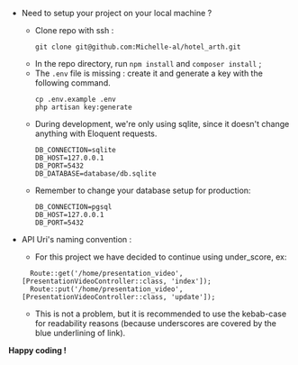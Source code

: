 - Need to setup your project on your local machine ?
  - Clone repo with ssh :
    ```
    git clone git@github.com:Michelle-al/hotel_arth.git
    ```
  - In the repo directory, run `npm install` and `composer install` ;
  - The `.env` file is missing : create it and generate a key with the following command.
    ```
    cp .env.example .env
    php artisan key:generate
    ```
  - During development, we're only using sqlite, since it doesn't change anything with Eloquent requests.
    ```
    DB_CONNECTION=sqlite
    DB_HOST=127.0.0.1
    DB_PORT=5432
    DB_DATABASE=database/db.sqlite
    ```
  - Remember to change your database setup for production:
    ```
    DB_CONNECTION=pgsql
    DB_HOST=127.0.0.1
    DB_PORT=5432
    ```

- API Uri's naming convention :
  - For this project we have decided to continue using under_score, ex: 
  ```
    Route::get('/home/presentation_video', [PresentationVideoController::class, 'index']);
    Route::put('/home/presentation_video', [PresentationVideoController::class, 'update']);
    ```
  - This is not a problem, but it is recommended to use the kebab-case for readability reasons (because underscores 
    are covered by the blue underlining of link).
  
**Happy coding !**


